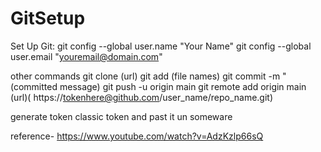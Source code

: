 # GitSetup

Set Up Git:
git config --global user.name "Your Name"
git config --global user.email "youremail@domain.com"

other commands
git clone (url)
git add (file names)
git commit -m "(committed message)
git push -u origin main 
git remote add origin main (url)( https://tokenhere@github.com/user_name/repo_name.git)

generate token
classic token and past it un someware

reference- https://www.youtube.com/watch?v=AdzKzlp66sQ
